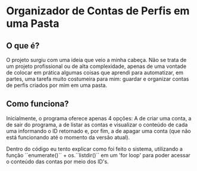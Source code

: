 # Organizador de Contas de Perfis em uma Pasta

## O que é?

O projeto surgiu com uma ideia que veio a minha cabeça. Não se trata de um projeto profissional ou de alta complexidade, apenas de uma vontade de colocar em prática algumas coisas que aprendi para automatizar, em partes, uma tarefa muito costumeira para mim: guardar e organizar contas de perfis criados por mim em uma pasta.

## Como funciona?

Inicialmente, o programa oferece apenas 4 opções: A de criar uma conta, a de sair do programa, a de listar as contas e visualizar o conteúdo de cada uma informando o ID retornado e, por fim, a de apagar uma conta (que não está funcionando até o momento da versão atual).

Dentro do código eu tento explicar como foi feito o sistema, utilizando a função ´´enumerate()´´ + os.´´listdir()´´ em um 'for loop' para poder acessar o conteúdo das contas por meio dos ID's.